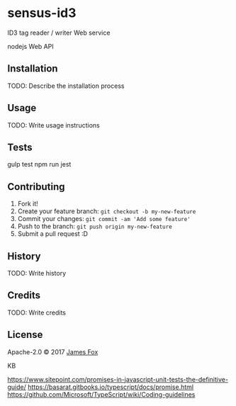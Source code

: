 # sensus-id3

ID3 tag reader / writer Web service

nodejs Web API

## Installation

TODO: Describe the installation process

## Usage

TODO: Write usage instructions

## Tests

gulp test
npm run jest

## Contributing

1. Fork it!
2. Create your feature branch: `git checkout -b my-new-feature`
3. Commit your changes: `git commit -am 'Add some feature'`
4. Push to the branch: `git push origin my-new-feature`
5. Submit a pull request :D

## History

TODO: Write history

## Credits

TODO: Write credits

## License

Apache-2.0 © 2017 [James Fox]()

KB

https://www.sitepoint.com/promises-in-javascript-unit-tests-the-definitive-guide/
https://basarat.gitbooks.io/typescript/docs/promise.html
https://github.com/Microsoft/TypeScript/wiki/Coding-guidelines
